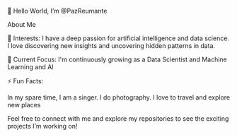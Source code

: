 👋 Hello World, I’m @PazReumante

About Me

👀 Interests:
I have a deep passion for artificial intelligence and data science. I love discovering new insights and uncovering hidden patterns in data.


🌱 Current Focus:
I'm continuously growing as a Data Scientist and Machine Learning and AI


⚡ Fun Facts:

In my spare time, I am a singer.
I do photography.
I love to travel and explore new places


Feel free to connect with me and explore my repositories to see the exciting projects I’m working on!
